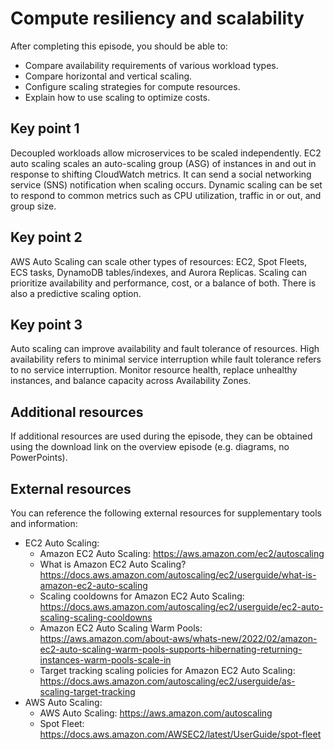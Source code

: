 # Compute resiliency and scalability

After completing this episode, you should be able to:

+ Compare availability requirements of various workload types.
+ Compare horizontal and vertical scaling.
+ Configure scaling strategies for compute resources.
+ Explain how to use scaling to optimize costs.

## Key point 1

Decoupled workloads allow microservices to be scaled independently. EC2 auto scaling scales an auto-scaling group (ASG) of instances in and out in response to shifting CloudWatch metrics. It can send a social networking service (SNS) notification when scaling occurs. Dynamic scaling can be set to respond to common metrics such as CPU utilization, traffic in or out, and group size.

## Key point 2

AWS Auto Scaling can scale other types of resources: EC2, Spot Fleets, ECS tasks, DynamoDB tables/indexes, and Aurora Replicas. Scaling can prioritize availability and performance, cost, or a balance of both. There is also a predictive scaling option.

## Key point 3

Auto scaling can improve availability and fault tolerance of resources. High availability refers to minimal service interruption while fault tolerance refers to no service interruption. Monitor resource health, replace unhealthy instances, and balance capacity across Availability Zones.

## Additional resources

If additional resources are used during the episode, they can be obtained using the download link on the overview episode (e.g. diagrams, no PowerPoints).

## External resources

You can reference the following external resources for supplementary tools and information:

+ EC2 Auto Scaling:
  + Amazon EC2 Auto Scaling: <https://aws.amazon.com/ec2/autoscaling>
  + What is Amazon EC2 Auto Scaling? <https://docs.aws.amazon.com/autoscaling/ec2/userguide/what-is-amazon-ec2-auto-scaling>
  + Scaling cooldowns for Amazon EC2 Auto Scaling: <https://docs.aws.amazon.com/autoscaling/ec2/userguide/ec2-auto-scaling-scaling-cooldowns>
  + Amazon EC2 Auto Scaling Warm Pools: <https://aws.amazon.com/about-aws/whats-new/2022/02/amazon-ec2-auto-scaling-warm-pools-supports-hibernating-returning-instances-warm-pools-scale-in>
  + Target tracking scaling policies for Amazon EC2 Auto Scaling: <https://docs.aws.amazon.com/autoscaling/ec2/userguide/as-scaling-target-tracking>
+ AWS Auto Scaling:
  + AWS Auto Scaling: <https://aws.amazon.com/autoscaling>
  + Spot Fleet: <https://docs.aws.amazon.com/AWSEC2/latest/UserGuide/spot-fleet>
